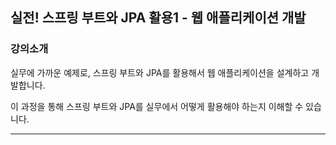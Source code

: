 ## 실전! 스프링 부트와 JPA 활용1 - 웹 애플리케이션 개발

### 강의소개 

실무에 가까운 예제로, 스프링 부트와 JPA를 활용해서 웹 애플리케이션을 설계하고 개발합니다.

이 과정을 통해 스프링 부트와 JPA를 실무에서 어떻게 활용해야 하는지 이해할 수 있습니다.

---